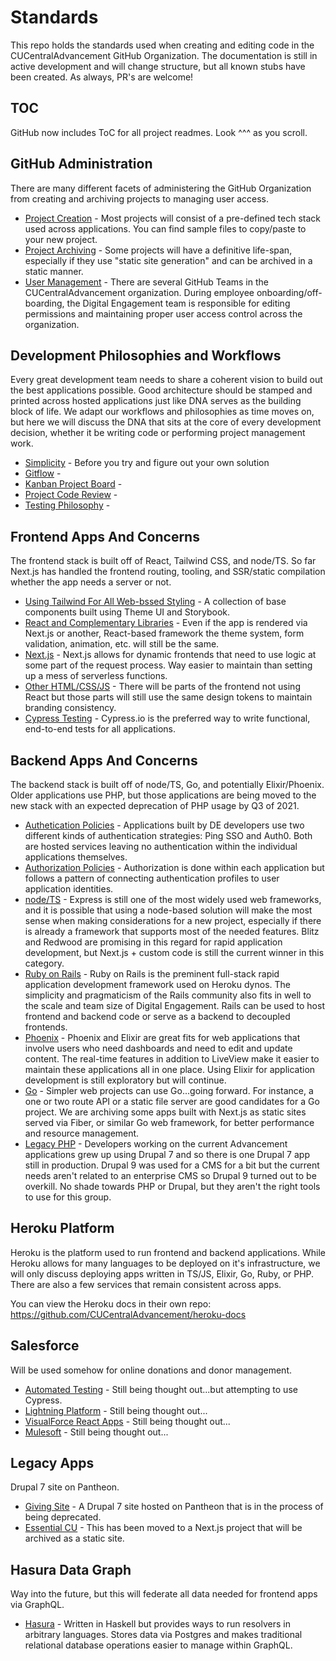 # Standards

This repo holds the standards used when creating and editing code in the CUCentralAdvancement 
GitHub Organization. The documentation is still in active development and will change 
structure, but all known stubs have been created. As always, PR's are welcome!

## TOC

GitHub now includes ToC for all project readmes. Look ^^^ as you scroll.

## GitHub Administration

There are many different facets of administering the GitHub Organization from creating 
and archiving projects to managing user access.

- [Project Creation](docs/github/project-creation.md) - Most projects will consist of a 
  pre-defined tech stack used across applications. You can find sample files to copy/paste 
  to your new project.
- [Project Archiving](docs/github/project-archiving.md) - Some projects will have a definitive 
  life-span, especially if they use "static site generation" and can be archived in a static 
  manner.
- [User Management](docs/github/user-management.md) - There are several GitHub Teams in the 
  CUCentralAdvancement organization. During employee onboarding/off-boarding, the Digital 
  Engagement team is responsible for editing permissions and maintaining proper user access 
  control across the organization. 

## Development Philosophies and Workflows

Every great development team needs to share a coherent vision to build out the best 
applications possible. Good architecture should be stamped and printed across hosted 
applications just like DNA serves as the building block of life. We adapt our workflows and 
philosophies as time moves on, but here we will discuss the DNA that sits at the core of every 
development decision, whether it be writing code or performing project management work.

- [Simplicity](docs/dna/simplicity.md) - Before you try 
  and figure out your own solution
- [Gitflow](docs/dna/gitflow.md) - 
- [Kanban Project Board](docs/dna/kanban.md) - 
- [Project Code Review](docs/dna/code-review.md) - 
- [Testing Philosophy](docs/dna/testing.md) - 

## Frontend Apps And Concerns

The frontend stack is built off of React, Tailwind CSS, and node/TS. So far Next.js has 
handled the frontend routing, tooling, and SSR/static compilation whether the app needs a 
server or not.

- [Using Tailwind For All Web-bssed Styling](docs/frontend/tailwind.md) - A collection of base 
  components built using Theme UI and Storybook.
- [React and Complementary Libraries](docs/frontend/react.md) - Even if the app is rendered 
  via Next.js or another, React-based framework the theme system, form validation, animation, 
  etc. will still be the same.
- [Next.js](docs/frontend/nextjs.md) - Next.js allows for dynamic frontends that need to use 
  logic at some part of the request process. Way easier to maintain than setting up a mess 
  of serverless functions.
- [Other HTML/CSS/JS](docs/frontend/loose-ends.md) - There will be parts of the frontend not 
  using React but those parts will still use the same design tokens to maintain branding 
  consistency.
- [Cypress Testing](docs/frontend/cypress.md) - Cypress.io is the preferred way to write 
  functional, end-to-end tests for all applications.

## Backend Apps And Concerns

The backend stack is built off of node/TS, Go, and potentially Elixir/Phoenix. Older 
applications use PHP, but those applications are being moved to the new stack with an expected 
deprecation of PHP usage by Q3 of 2021.

- [Authetication Policies](docs/backend/authentication.md) - Applications built by DE 
  developers use two different kinds of authentication strategies: Ping SSO and Auth0. 
  Both are hosted services leaving no authentication within the individual applications 
  themselves.
- [Authorization Policies](docs/backend/authorization.md) - Authorization is done within each application but follows
  a pattern of connecting authentication profiles to user application identities. 
- [node/TS](docs/backend/node.md) - Express is still one of the most widely used web frameworks, and it is possible
  that using a node-based solution will make the most sense when making considerations for a new project, especially
  if there is already a framework that supports most of the needed features. Blitz and Redwood are promising in this
  regard for rapid application development, but Next.js + custom code is still the current winner in this category.
- [Ruby on Rails](docs/backend/rails.md) - Ruby on Rails is the preminent full-stack rapid application development framework
  used on Heroku dynos. The simplicity and pragmaticism of the Rails community also fits in well to the scale and team size
  of Digital Engagement. Rails can be used to host frontend and backend code or serve as a backend to decoupled frontends.
- [Phoenix](docs/backend/phoenix.md) - Phoenix and Elixir are great fits for web applications that involve users who need
  dashboards and need to edit and update content. The real-time features in addition to LiveView make it easier to
  maintain these applications all in one place. Using Elixir for application development is still exploratory but 
  will continue.
- [Go](docs/backend/go.md) - Simpler web projects can use Go...going forward. For instance, a one or two route API or a 
  static file server are good candidates for a Go project. We are archiving some apps built with Next.js as static sites
  served via Fiber, or similar Go web framework, for better performance and resource management.
- [Legacy PHP](docs/backend/php.md) - Developers working on the current Advancement applications grew up using Drupal 7
  and so there is one Drupal 7 app still in production. Drupal 9 was used for a CMS for a bit but the current needs
  aren't related to an enterprise CMS so Drupal 9 turned out to be overkill. No shade towards PHP or Drupal, but they
  aren't the right tools to use for this group. 

## Heroku Platform

Heroku is the platform used to run frontend and backend applications. While Heroku allows for many languages to be 
deployed on it's infrastructure, we will only discuss deploying apps written in TS/JS, Elixir, Go, Ruby, or PHP. There are
also a few services that remain consistent across apps.

You can view the Heroku docs in their own repo: https://github.com/CUCentralAdvancement/heroku-docs
    
## Salesforce

Will be used somehow for online donations and donor management.

- [Automated Testing](docs/salesforce/automated-testing.md) - Still being thought out...but attempting to use Cypress.
- [Lightning Platform](docs/salesforce/lightning.md) - Still being thought out...
- [VisualForce React Apps](docs/salesforce/vf-react.md) - Still being thought out...
- [Mulesoft](docs/salesforce/mulesoft.md) - Still being thought out...

## Legacy Apps

Drupal 7 site on Pantheon.

- [Giving Site](docs/legacy/giving.md) - A Drupal 7 site hosted on Pantheon that is in the process of being deprecated.
- [Essential CU](docs/legacy/essential-cu.md) - This has been moved to a Next.js project that will be archived as a 
  static site.

## Hasura Data Graph

Way into the future, but this will federate all data needed for frontend apps via GraphQL.

- [Hasura](docs/backend/hasura.md) - Written in Haskell but provides ways to run resolvers in arbitrary languages.
  Stores data via Postgres and makes traditional relational database operations easier to manage within GraphQL.
